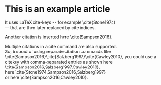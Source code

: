 # This is an example article

It uses LaTeX cite-keys -- for example \cite{Stone1974}  
-- that are then later replaced by cite indices.

Another citation is inserted here \cite{Sampson2016}.  

Multiple citations in a cite command are also supported.  
So, instead of using separate citation commands like \cite{Sampson2016}\cite{Salzberg1997}\cite{Cawley2010}, 
you could use a citekey with comma-separated entries as shown here \cite{Sampson2016,Salzberg1997,Cawley2010},  
here \cite{Stone1974,Sampson2016,Salzberg1997}  
or here \cite{Sampson2016,Cawley2010}.



